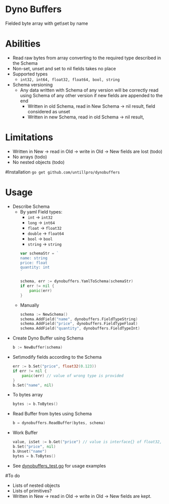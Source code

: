 # Dyno Buffers

Fielded byte array with get\set by name

# Abilities
- Read raw bytes from array converting to the required type described in the Schema
- Non-set, unset and set to nil fields takes no place
- Supported types 
  - `int32, int64, float32, float64, bool, string`
- Schema versioning
  - Any data written with Schema of any version will be correctly read using Schema of any other version if new fields are appended to the end
    - Written in old Schema, read in New Schema -> nil result, field considered as unset
    - Written in new Schema, read in old Schema -> nil result, 

# Limitations
- Written in New -> read in Old -> write in Old -> New fields are lost (todo)
- No arrays (todo)
- No nested objects (todo)

#Installation
`go get github.com/untillpro/dynobuffers`

# Usage
- Describe Schema
  - By yaml
  Field types:
    - `int` -> `int32`
    - `long` -> `int64`
    - `float` -> `float32`
    - `double` -> `float64`
    - `bool` -> `bool`
    - `string` -> `string`
	```go
	var schemaStr = `
	name: string
	price: float
	quantity: int
	`

	schema, err := dynobuffers.YamlToSchema(schemaStr)
	if err != nil {
		panic(err)
	}
	```
  - Manually
	```go
	schema := NewSchema()
	schema.AddField("name", dynobuffers.FieldTypeString)
	schema.AddField("price", dynobuffers.FieldTypeFloat)
	schema.AddField("quantity", dynobuffers.FieldTypeInt)
	```
- Create Dyno Buffer using Schema
	```go
	b := NewBuffer(schema)
	```
- Set\modify fields according to the Schema
	```go
	err := b.Set("price", float32(0.123))
	if err != nil {
		panic(err) // value of wrong type is provided
	}
	b.Set("name", nil)
	```
- To bytes array
	```go
	bytes := b.ToBytes()
	```
- Read Buffer from bytes using Schema
	```go
	b = dynobuffers.ReadBuffer(bytes, schema)
	```
- Work Buffer 
	```go
	value, isSet := b.Get("price") // value is interface{} of float32, isSet == true
	b.Set("price", nil)
	b.Unset("name")
	bytes = b.ToBytes()
	```
- See [dynobuffers_test.go](dynobuffers_test.go) for usage examples

#To do
- Lists of nested objects
- Lists of primitives?
- Written in New -> read in Old -> write in Old -> New fields are kept.
